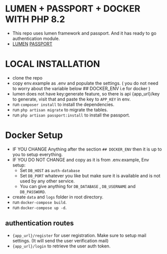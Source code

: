 # LUMEN + PASSPORT + DOCKER WITH PHP 8.2
- This repo uses lumen framework and passport. And it has ready to go authentication module.
- [LUMEN]('https://lumen.laravel.com/docs/9.x') [PASSPORT]('https://laravel.com/docs/9.x/passport')

# LOCAL INSTALLATION
- clone the repo
- copy env.example as .env and populate the settings. ( you do not need to worry about the variable below ## DOCKER_ENV i.e for docker )
- lumen does not have key:generate feature, so there is api {app_url}/key to generate, visit that and paste the key to `APP_KEY` in env.
- run `composer install` to install the dependencies.
- run `php artisan migrate` to migrate the tables.
- run `php artisan passport:install` to install the passport.

# Docker Setup
- IF YOU CHANGE Anything after the section `## DOCKER_ENV` then it is up to you to setup everything.
- IF YOU DO NOT CHANGE and copy as it is from .env.example, Env setup:
    - Set `DB_HOST` as `auth-database`
    - Set `DB_PORT` whatever you like but make sure it is available and is not used by any other service.
    - You can give anything for `DB_DATABASE` , `DB_USERNAME` and `DB_PASSWORD`.
- create `data` and `logs` folder in root directory.
- run `docker-compose build`.
- run `docker-compose up -d`.

## authentication routes
- `{app_url}/register` for user registration. Make sure to setup mail settings. (It will send the user verification mail)
- `{app_url}/login` to retrieve the user auth token.



